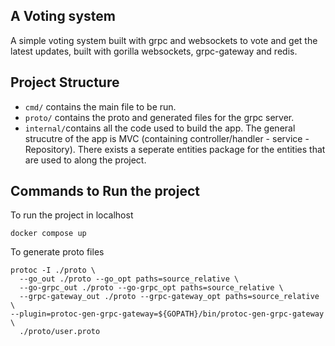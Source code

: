 ## A Voting system
A simple voting system built with grpc and websockets to vote and get the latest updates, built with gorilla websockets, grpc-gateway and redis.

## Project Structure
- `cmd/` contains the main file to be run.
- `proto/` contains the proto and generated files for the grpc server.
- `internal/`contains all the code used to build the app.
The general strucutre of the app is MVC (containing controller/handler - service - Repository). There exists a seperate entities package for the entities that are used to along the project.

## Commands to Run the project

To run the project in localhost
```shell
docker compose up
```

To generate proto files
```shell
protoc -I ./proto \
  --go_out ./proto --go_opt paths=source_relative \
  --go-grpc_out ./proto --go-grpc_opt paths=source_relative \
  --grpc-gateway_out ./proto --grpc-gateway_opt paths=source_relative \
--plugin=protoc-gen-grpc-gateway=${GOPATH}/bin/protoc-gen-grpc-gateway \
  ./proto/user.proto
```